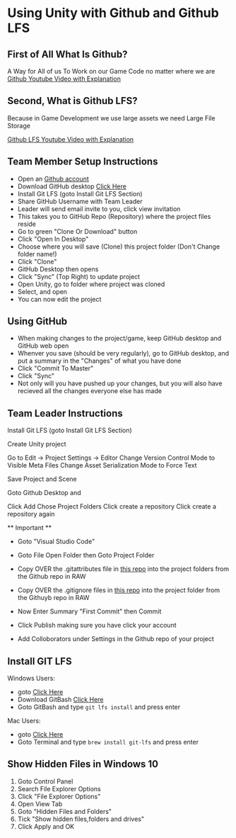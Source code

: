 # Using Unity with Github and Github LFS

## First of All What Is Github?
A Way for All of us To Work on our Game Code no matter where we are
[Github Youtube Video with Explanation](https://www.youtube.com/watch?v=w3jLJU7DT5E)

## Second, What is Github LFS?
Because in Game Development we use large assets we need Large File Storage

[Github LFS Youtube Video with Explanation](https://www.youtube.com/watch?v=_11d1ZsEZ8g)

## Team Member Setup Instructions

* Open an [Github account](https://education.github.com/)
* Download GitHub desktop [Click Here](https://desktop.github.com/)
* Install Git LFS (goto Install Git LFS Section)
* Share GitHub Username with Team Leader
* Leader will send email invite to you, click view invitation
* This takes you to GitHub Repo (Repository) where the project files reside
* Go to green "Clone Or Download" button
* Click "Open In Desktop"
* Choose where you will save (Clone) this project folder (Don't Change folder name!)
* Click "Clone"
* GitHub Desktop then opens
* Click "Sync" (Top Right) to update project
* Open Unity, go to folder where project was cloned
* Select, and open 
* You can now edit the project

## Using GitHub

* When making changes to the project/game, keep GitHub desktop and GitHub web open
* Whenver you save (should be very regularly), go to GitHub desktop, and put a summary in the "Changes" of what you have done
* Click "Commit To Master"
* Click "Sync"
* Not only will you have pushed up your changes, but you will also have recieved all the changes everyone else has made

## Team Leader Instructions

Install Git LFS (goto Install Git LFS Section)

Create Unity project

Go to Edit → Project Settings → Editor
Change Version Control Mode to Visible Meta Files
Change Asset Serialization Mode to Force Text

Save Project and Scene

Goto Github Desktop and 

Click Add
Chose Project Folders
Click create a repository
Click create a repository again

** Important **

* Goto "Visual Studio Code"
* Goto File Open Folder then Goto Project Folder
* Copy OVER the .gitattributes file in [this repo](https://raw.githubusercontent.com/jazzymcgee/unity-github-setup/master/.gitattributes) into the project folders from the Github repo in RAW
* Copy OVER the .gitignore files in [this repo](https://raw.githubusercontent.com/jazzymcgee/unity-github-setup/master/.gitignore) into the project folder from the Githuyb repo in RAW

* Now Enter Summary "First Commit" then Commit
* Click Publish making sure you have click your account

* Add Colloborators under Settings in the Github repo of your project






## Install GIT LFS

Windows Users:
* goto [Click Here](https://git-lfs.github.com/)
* Download GitBash [Click Here](https://git-for-windows.github.io/)
* Goto GitBash and type `git lfs install` and press enter

Mac Users:
* goto [Click Here](https://git-lfs.github.com/) 
* Goto Terminal and type `brew install git-lfs` and press enter







## Show Hidden Files in Windows 10

1. Goto Control Panel
2. Search File Explorer Options
3. Click "File Explorer Options"
4. Open View Tab
5. Goto "Hidden Files and Folders"
6. Tick "Show hidden files,folders and drives"
7. Click Apply and OK

